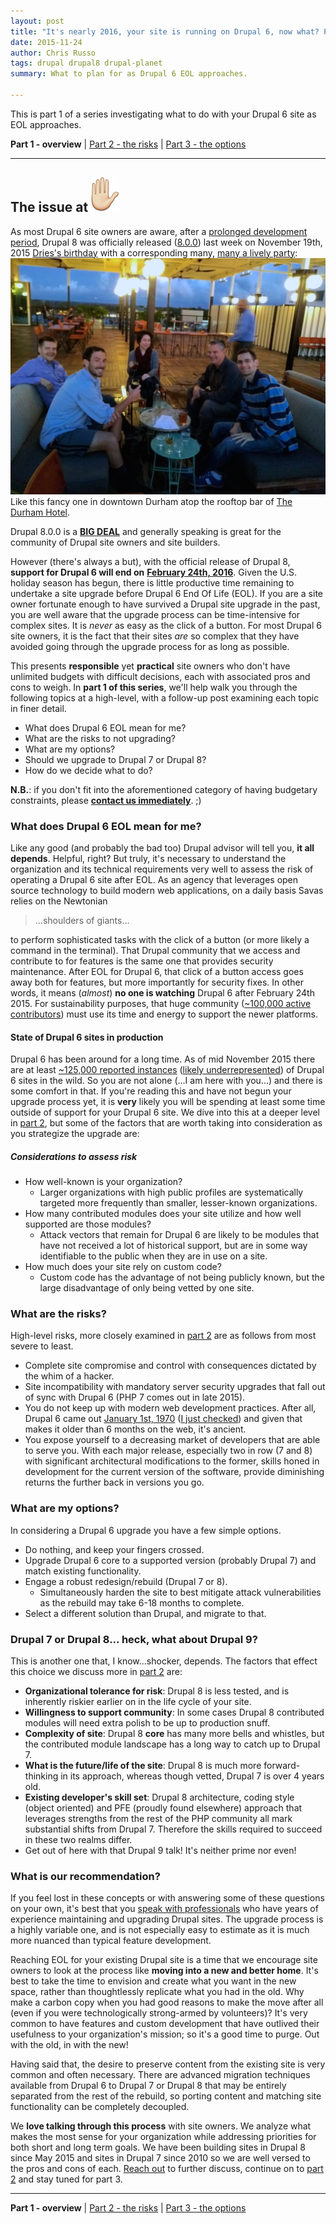 ```yaml
---
layout: post
title: "It's nearly 2016, your site is running on Drupal 6, now what? Part 1: The overview"
date: 2015-11-24
author: Chris Russo
tags: drupal drupal8 drupal-planet
summary: What to plan for as Drupal 6 EOL approaches.

---
```

This is part 1 of a series investigating what to do with your Drupal 6 site as
EOL approaches.

**Part 1 - overview** \| [Part 2 - the risks](/2015/12/10/drupal-6-part-2.html)
 \| [Part 3 - the options](/2016/01/25/drupal-6-part-3.html)

*****

## The issue at <img src="/assets/img/hand.png" alt="hand">

As most Drupal 6 site owners are aware, after a [prolonged development period](https://www.drupal.org/core/dev-cycle), Drupal 8 was officially released ([8.0.0]((https://www.drupal.org/node/2619030))) last week on November 19th, 2015
[Dries's birthday](https://en.wikipedia.org/wiki/Dries_Buytaert) with a corresponding many, [many a lively party](https://twitter.com/hashtag/Celebr8D8?src=hash):
<img src="/assets/img/celebr8d8.jpg" alt="Drupal 8 celebration #celebr8d8">
<span class="caption">Like this fancy one in downtown Durham atop the rooftop bar of [The Durham Hotel](http://thedurham.com/).</span>

Drupal 8.0.0 is a [**BIG DEAL**](http://celebratedrupal8.com/) and generally speaking is great for the community of Drupal site owners and site builders.

However (there's always a but), with the official release of Drupal 8,
**support for Drupal 6 will end on** [**February 24th, 2016**](https://www.drupal.org/drupal-6-eol). Given the U.S. holiday
season has begun, there is little productive time remaining to undertake a site upgrade before Drupal 6 End Of Life (EOL). If you are a site owner fortunate enough to have survived a Drupal site
upgrade in the past, you are well aware that the upgrade process can be time-intensive for complex sites. It is _never_ as easy as the click of a button. For most Drupal 6 site owners, it is the fact
that their sites _are_ so complex that they have avoided going through the upgrade process for as long as possible.

This presents **responsible** yet **practical** site owners who don't have unlimited budgets with difficult decisions, each with associated
pros and cons to weigh. In **part 1 of this series**, we'll help walk you through the following topics at a high-level,
 with a follow-up post examining each topic in finer detail.

 + What does Drupal 6 EOL mean for me?
 + What are the risks to not upgrading?
 + What are my options?
 + Should we upgrade to Drupal 7 or Drupal 8?
 + How do we decide what to do?

**N.B.**: if you don't fit into the aforementioned category of having budgetary constraints, please [**contact us immediately**](/contact). ;)

### What does Drupal 6 EOL mean for me?

Like any good (and probably the bad too) Drupal advisor will tell you, **it all depends**. Helpful, right? But truly, it's necessary to understand the
organization and its
technical requirements very well to assess the risk of operating a Drupal 6 site after EOL.
As an agency that leverages open source technology to build modern web applications, on a daily basis Savas relies on the Newtonian

> ...shoulders of giants...

to perform sophisticated tasks with the click of a button (or more likely a command in the terminal). That Drupal community that we access and contribute to
 for features
is the same one that provides security maintenance. After EOL for Drupal 6, that click of a button access goes away both for features, but more importantly
 for security fixes. In other words, it means (_almost_) **no one is watching** Drupal 6 after February 24th 2015. For sustainability purposes, that huge community
 ([~100,000 active contributors](https://www.drupal.org/#community-stats)) must use its time and energy to support the newer platforms.

#### State of Drupal 6 sites in production

Drupal 6 has been around for a long time. As of mid November 2015 there are at least
[~125,000 reported instances](https://www.drupal.org/project/usage/drupal) ([likely underrepresented](https://www.drupal.org/node/329620)) of
Drupal 6 sites in the wild. So you are not alone (...I am here with you...) and there is some comfort in that. If you're reading this and have not
begun your upgrade process yet, it is **very** likely you will be spending at least some time outside of support for your Drupal 6 site.
We dive into this at a deeper level in [part 2](/2015/12/10/drupal-6-part-2.html), but some of the factors that are worth taking into consideration as you strategize the upgrade are:

##### Considerations to assess risk
+ How well-known is your organization?
  + Larger organizations with high public profiles are systematically targeted more frequently than smaller, lesser-known organizations.
+ How many contributed modules does your site utilize and how well supported are those modules?
  + Attack vectors that remain for Drupal 6 are likely to be modules that have not received a lot of historical support, but are in some way identifiable to the public when they are in use on a site.
+ How much does your site rely on custom code?
  + Custom code has the advantage of not being publicly known, but the large disadvantage of only being vetted by one site.

### What are the risks?

High-level risks, more closely examined in [part 2](/2015/12/10/drupal-6-part-2.html) are as follows from most severe to least.

+ Complete site compromise and control with consequences dictated by the whim of a hacker.
+ Site incompatibility with mandatory server security upgrades that fall out of sync with Drupal 6 (PHP 7 comes out in late 2015).
+ You do not keep up with modern web development practices. After all, Drupal 6 came out [January 1st, 1970](http://stackoverflow.com/questions/1090869/why-is-1-1-1970-the-epoch-time) ([I just checked](https://www.drupal.org/drupal-6.0)) and given that makes it older than 6 months on the web, it's ancient.
+ You expose yourself to a decreasing market of developers that are able to serve you. With each major release, especially two in row (7 and 8) with significant architectural modifications to the former,
skills honed in development for the current version of the software, provide diminishing returns the further back in versions you go.

### What are my options?

In considering a Drupal 6 upgrade you have a few simple options.

 + Do nothing, and keep your fingers crossed.
 + Upgrade Drupal 6 core to a supported version (probably Drupal 7) and match existing functionality.
 + Engage a robust redesign/rebuild (Drupal 7 or 8).
   + Simultaneously harden the site to best mitigate attack vulnerabilities as the rebuild may take 6-18 months to complete.
 + Select a different solution than Drupal, and migrate to that.

### Drupal 7 or Drupal 8... heck, what about Drupal 9?

This is another one that, I know...shocker, depends. The factors that effect this choice we discuss more in [part 2](/2015/12/10/drupal-6-part-2.html) are:

 + **Organizational tolerance for risk**: Drupal 8 is less tested, and is inherently riskier earlier on in the life cycle of your site.
 + **Willingness to support community**: In some cases Drupal 8 contributed modules will need extra polish to be up to production snuff.
 + **Complexity of site**: Drupal 8 **core** has many more bells and whistles, but the contributed module landscape has a long way to catch up to Drupal 7.
 + **What is the future/life of the site**: Drupal 8 is much more forward-thinking in its approach, whereas though vetted, Drupal 7 is over 4 years old.
 + **Existing developer's skill set**: Drupal 8 architecture, coding style (object oriented) and PFE (proudly found elsewhere) approach that leverages strengths from the rest of the PHP community all mark
 substantial shifts from Drupal 7. Therefore the skills required to succeed in these two realms differ.
 + Get out of here with that Drupal 9 talk! It's neither prime nor even!

### What is our recommendation?

If you feel lost in these concepts or with answering some of these questions on your own, it's best that you [speak with professionals](/contact) who
have years of experience maintaining and upgrading Drupal sites. The upgrade process
is a highly variable one, and is not especially easy to estimate as it is much more nuanced than typical feature development.

Reaching EOL for your existing Drupal site is a time that we encourage site owners to look at the process like **moving into a new and better home**.
It's best to take the time to envision and create what you want in the new space, rather than thoughtlessly replicate what you had in the old.
Why make a carbon copy when you had good reasons to make the move after all (even if you were technologically strong-armed by volunteers)? It's very common to have
features and custom development that have outlived their usefulness to your organization's mission; so it's a good time to purge. Out with the old, in with the new!

Having said that, the desire to preserve content from the existing site is very common and often necessary. There are advanced
migration techniques available from Drupal 6 to Drupal 7 or Drupal 8 that may be entirely separated from the rest of the rebuild, so porting content
and matching site functionality can be completely decoupled.

We **love talking through this process** with site owners. We analyze what makes the most sense for your organization while addressing priorities for both short and long term goals.
We have been building sites in Drupal 8 since May 2015 and sites in Drupal 7
since 2010 so we are well versed to the pros and cons of each. [Reach out](/contact) to further discuss, continue on to [part 2](/2015/12/10/drupal-6-part-2.html) and stay tuned for part 3.

*****

**Part 1 - overview** \| [Part 2 - the risks](/2015/12/10/drupal-6-part-2.html)
 \| [Part 3 - the options](/2016/01/25/drupal-6-part-3.html)